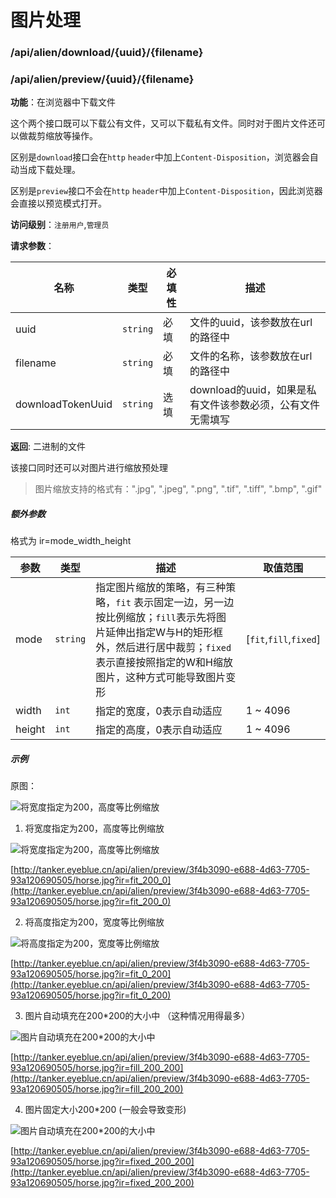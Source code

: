 # 图片处理

### /api/alien/download/{uuid}/{filename}

### /api/alien/preview/{uuid}/{filename}

**功能**：在浏览器中下载文件

这个两个接口既可以下载公有文件，又可以下载私有文件。同时对于图片文件还可以做裁剪缩放等操作。

区别是`download`接口会在`http` `header`中加上`Content-Disposition`，浏览器会自动当成下载处理。

区别是`preview`接口不会在`http` `header`中加上`Content-Disposition`，因此浏览器会直接以预览模式打开。

**访问级别**：`注册用户`,`管理员`

**请求参数**：

名称 | 类型 | 必填性 | 描述
--------- | ---- | ---- | -----------
uuid | `string` | 必填 | 文件的uuid，该参数放在url的路径中
filename | `string` | 必填 | 文件的名称，该参数放在url的路径中
downloadTokenUuid | `string` | 选填 |download的uuid，如果是私有文件该参数必须，公有文件无需填写

**返回**: 二进制的文件

该接口同时还可以对图片进行缩放预处理
> 图片缩放支持的格式有：".jpg", ".jpeg", ".png", ".tif", ".tiff", ".bmp", ".gif"

##### 额外参数

格式为 ir=mode_width_height

| 参数 | 类型   |  描述  | 取值范围  |
| ------------ | ---- | ------------ | ------------ |
| mode | `string` | 指定图片缩放的策略，有三种策略，`fit` 表示固定一边，另一边按比例缩放；`fill`表示先将图片延伸出指定W与H的矩形框外，然后进行居中裁剪；`fixed`表示直接按照指定的W和H缩放图片，这种方式可能导致图片变形  | [`fit`,`fill`,`fixed`] |
|  width | `int`  |  指定的宽度，0表示自动适应 |  1 ~ 4096  |
|  height | `int`  |  指定的高度，0表示自动适应 |  1 ~ 4096  |

##### 示例

原图：

![将宽度指定为200，高度等比例缩放](http://tanker.eyeblue.cn/api/alien/preview/3f4b3090-e688-4d63-7705-93a120690505/horse.jpg)

1. 将宽度指定为200，高度等比例缩放

![将宽度指定为200，高度等比例缩放](http://tanker.eyeblue.cn/api/alien/preview/3f4b3090-e688-4d63-7705-93a120690505/horse.jpg?ir=fit_200_0)

[http://tanker.eyeblue.cn/api/alien/preview/3f4b3090-e688-4d63-7705-93a120690505/horse.jpg?ir=fit_200_0](http://tanker.eyeblue.cn/api/alien/preview/3f4b3090-e688-4d63-7705-93a120690505/horse.jpg?ir=fit_200_0)

2. 将高度指定为200，宽度等比例缩放

![将高度指定为200，宽度等比例缩放](http://tanker.eyeblue.cn/api/alien/preview/3f4b3090-e688-4d63-7705-93a120690505/horse.jpg?ir=fit_0_200)

[http://tanker.eyeblue.cn/api/alien/preview/3f4b3090-e688-4d63-7705-93a120690505/horse.jpg?ir=fit_0_200](http://tanker.eyeblue.cn/api/alien/preview/3f4b3090-e688-4d63-7705-93a120690505/horse.jpg?ir=fit_0_200)

3. 图片自动填充在200*200的大小中 （这种情况用得最多）

![图片自动填充在200*200的大小中](http://tanker.eyeblue.cn/api/alien/preview/3f4b3090-e688-4d63-7705-93a120690505/horse.jpg?ir=fill_200_200)

[http://tanker.eyeblue.cn/api/alien/preview/3f4b3090-e688-4d63-7705-93a120690505/horse.jpg?ir=fill_200_200](http://tanker.eyeblue.cn/api/alien/preview/3f4b3090-e688-4d63-7705-93a120690505/horse.jpg?ir=fill_200_200)

4. 图片固定大小200*200 (一般会导致变形)

![图片自动填充在200*200的大小中](http://tanker.eyeblue.cn/api/alien/preview/3f4b3090-e688-4d63-7705-93a120690505/horse.jpg?ir=fixed_200_200)

[http://tanker.eyeblue.cn/api/alien/preview/3f4b3090-e688-4d63-7705-93a120690505/horse.jpg?ir=fixed_200_200](http://tanker.eyeblue.cn/api/alien/preview/3f4b3090-e688-4d63-7705-93a120690505/horse.jpg?ir=fixed_200_200)


